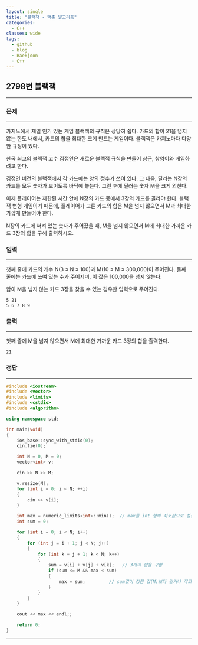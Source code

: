 ```yaml
---
layout: single
title: "블랙잭 - 백준 알고리즘"
categories:
  - C++
classes: wide
tags:
  - github
  - blog
  - Baekjoon
  - C++
---
```

## 2798번 **블랙잭**
---

### 문제
---
카지노에서 제일 인기 있는 게임 블랙잭의 규칙은 상당히 쉽다. 카드의 합이 21을 넘지 않는 한도 내에서, 카드의 합을 최대한 크게 만드는 게임이다. 블랙잭은 카지노마다 다양한 규정이 있다.

한국 최고의 블랙잭 고수 김정인은 새로운 블랙잭 규칙을 만들어 상근, 창영이와 게임하려고 한다.

김정인 버전의 블랙잭에서 각 카드에는 양의 정수가 쓰여 있다. 그 다음, 딜러는 N장의 카드를 모두 숫자가 보이도록 바닥에 놓는다. 그런 후에 딜러는 숫자 M을 크게 외친다.

이제 플레이어는 제한된 시간 안에 N장의 카드 중에서 3장의 카드를 골라야 한다. 블랙잭 변형 게임이기 때문에, 플레이어가 고른 카드의 합은 M을 넘지 않으면서 M과 최대한 가깝게 만들어야 한다.

N장의 카드에 써져 있는 숫자가 주어졌을 때, M을 넘지 않으면서 M에 최대한 가까운 카드 3장의 합을 구해 출력하시오.

### 입력
---
첫째 줄에 카드의 개수 N(3 ≤ N ≤ 100)과 M(10 ≤ M ≤ 300,000)이 주어진다. 둘째 줄에는 카드에 쓰여 있는 수가 주어지며, 이 값은 100,000을 넘지 않는다.

합이 M을 넘지 않는 카드 3장을 찾을 수 있는 경우만 입력으로 주어진다.
```
5 21
5 6 7 8 9
```

### 출력
---
첫째 줄에 M을 넘지 않으면서 M에 최대한 가까운 카드 3장의 합을 출력한다.
```
21
```

### 정답
---
```c++
#include <iostream>
#include <vector>
#include <limits>
#include <cstdio>
#include <algorithm>

using namespace std;

int main(void)
{
	ios_base::sync_with_stdio(0);
	cin.tie(0);

	int N = 0, M = 0;
	vector<int> v;

	cin >> N >> M;

	v.resize(N);
	for (int i = 0; i < N; ++i)
	{
		cin >> v[i];
	}

	int max = numeric_limits<int>::min();  // max를 int 형의 최소값으로 설정
	int sum = 0;

	for (int i = 0; i < N; i++)
	{
		for (int j = i + 1; j < N; j++)
		{
			for (int k = j + 1; k < N; k++)
			{
				sum = v[i] + v[j] + v[k];   // 3개의 합을 구함
				if (sum <= M && max < sum)
				{
					max = sum;         // sum값이 정한 값(M)보다 같거나 작고, 기존에 정한 max보다 sum이 크면 sum을 max로 받음
				}
			}
		}
	}

	cout << max << endl;;

	return 0;
}
```
---
